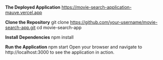 **The Deployed Application**
  https://movie-search-application-mauve.vercel.app

**Clone the Repository**
   git clone https://github.com/your-username/movie-search-app.git
   cd movie-search-app

**Install Dependencies**
  npm install

**Run the Application**
  npm start
Open your browser and navigate to http://localhost:3000 to see the application in action.
